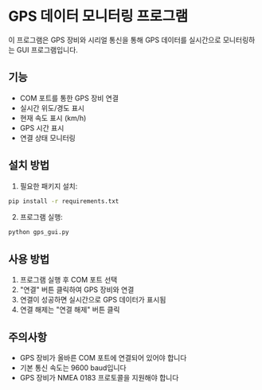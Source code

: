 # GPS 데이터 모니터링 프로그램

이 프로그램은 GPS 장비와 시리얼 통신을 통해 GPS 데이터를 실시간으로 모니터링하는 GUI 프로그램입니다.

## 기능

- COM 포트를 통한 GPS 장비 연결
- 실시간 위도/경도 표시
- 현재 속도 표시 (km/h)
- GPS 시간 표시
- 연결 상태 모니터링

## 설치 방법

1. 필요한 패키지 설치:
```bash
pip install -r requirements.txt
```

2. 프로그램 실행:
```bash
python gps_gui.py
```

## 사용 방법

1. 프로그램 실행 후 COM 포트 선택
2. "연결" 버튼 클릭하여 GPS 장비와 연결
3. 연결이 성공하면 실시간으로 GPS 데이터가 표시됨
4. 연결 해제는 "연결 해제" 버튼 클릭

## 주의사항

- GPS 장비가 올바른 COM 포트에 연결되어 있어야 합니다
- 기본 통신 속도는 9600 baud입니다
- GPS 장비가 NMEA 0183 프로토콜을 지원해야 합니다 